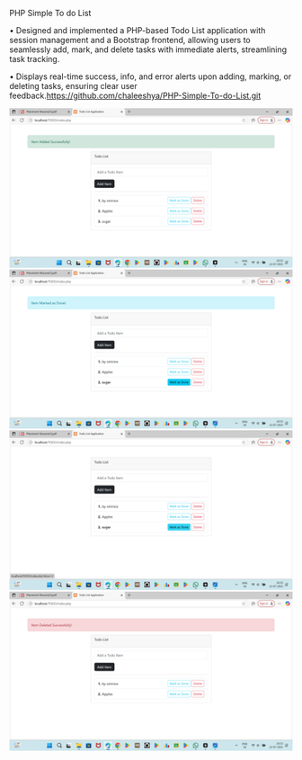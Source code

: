PHP Simple To do List

• Designed and implemented a PHP-based Todo List application with session management and a Bootstrap frontend,
allowing users to seamlessly add, mark, and delete tasks with immediate alerts, streamlining task tracking.

• Displays real-time success, info, and error alerts upon adding, marking, or deleting tasks, ensuring clear user
feedback.https://github.com/chaleeshya/PHP-Simple-To-do-List.git

![image alt](https://github.com/chaleeshya/PHP-Simple-To-do-List/blob/main/Screenshot%20(237).png?raw=true)
![image alt](https://github.com/chaleeshya/PHP-Simple-To-do-List/blob/main/Screenshot%20(238).png?raw=true)
![image alt](https://github.com/chaleeshya/PHP-Simple-To-do-List/blob/main/Screenshot%20(239).png?raw=true)
![image alt](https://github.com/chaleeshya/PHP-Simple-To-do-List/blob/main/Screenshot%20(240).png?raw=true)




